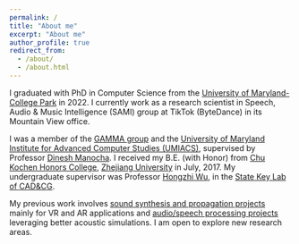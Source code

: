 ```yaml
---
permalink: /
title: "About me"
excerpt: "About me"
author_profile: true
redirect_from: 
  - /about/
  - /about.html
---
```


I graduated with PhD in Computer Science from the [University of Maryland-College Park](http://www.cs.umd.edu/) in 2022. I currently work as a research scientist in Speech, Audio & Music Intelligence (SAMI) group at TikTok (ByteDance) in its Mountain View office. 

I was a member of the [GAMMA group](http://gamma.umd.edu/) and the [University of Maryland Institute for Advanced Computer Studies (UMIACS)](http://www.umiacs.umd.edu/), supervised by Professor [Dinesh Manocha](https://www.cs.umd.edu/~dm/biography.html). I received my B.E. (with Honor) from [Chu Kochen Honors College](http://ckc.zju.edu.cn/english/), [Zhejiang University](http://www.zju.edu.cn/english/) in July, 2017. My undergraduate supervisor was Professor [Hongzhi Wu](http://www.cad.zju.edu.cn/home/hwu/), in the [State Key Lab of CAD&CG](http://www.cad.zju.edu.cn/english.html).

My previous work involves [sound synthesis and propagation projects](https://gamma.umd.edu/researchdirections/sound/main) mainly for VR and AR applications and [audio/speech processing projects](https://gamma.umd.edu/researchdirections/speech/main) leveraging better acoustic simulations. I am open to explore new research areas.
